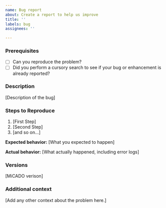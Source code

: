 ```yaml
---
name: Bug report
about: Create a report to help us improve
title: ''
labels: bug
assignees: ''

---
```


### Prerequisites

* [ ] Can you reproduce the problem?
* [ ] Did you perform a cursory search to see if your bug or enhancement is already reported?

### Description

[Description of the bug]

### Steps to Reproduce

1. [First Step]
2. [Second Step]
3. [and so on...]

**Expected behavior:** [What you expected to happen]

**Actual behavior:** [What actually happened, including error logs]

### Versions

[MiCADO verison]

### Additional context
[Add any other context about the problem here.]
